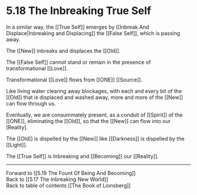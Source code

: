 # 5.18 The Inbreaking True Self

In a similar way, the [[True Self]] emerges by [[Inbreak And Displace|Inbreaking and Displacing]] the [[False Self]], which is passing away. 

The [[New]] inbreaks and displaces the [[Old]]. 

The [[False Self]] cannot stand or remain in the presence of transformational [[Love]].

Transformational [[Love]] flows from [[ONE]] [[Source]]. 

Like living water clearing away blockages, with each and every bit of the [[Old]] that is displaced and washed away, more and more of the [[New]] can flow through us. 

Eventually, we are consummately present, as a conduit of [[Spirit]] of the [[ONE]], eliminating the [[Old]], so that the [[New]] can flow into our [Reality]. 

The [[Old]] is dispelled by the [[New]] like [[Darkness]] is dispelled by the [[Light]]. 

The [[True Self]] is Inbreaking and [[Becoming]] our [[Reality]]. 

___

Forward to [[5.19 The Fount Of Being And Becoming]]      
Back to [[5.17 The Inbreaking New World]]      
Back to table of contents [[The Book of Lionsberg]]  


